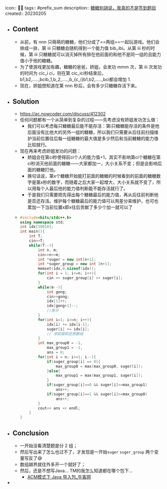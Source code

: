 icon:: 👨‍💻
tags:: #prefix_sum
description:: [糖糖别胡说，我真的不是签到题目](https://ac.nowcoder.com/acm/problem/14583)
created:: 20230205

- ## Content
  - 从前，有 nnn 只萌萌的糖糖，他们分成了==两组==一起玩游戏。他们会排成一排，第 iii 只糖糖会随机得到一个能力值 bib_ibi​。从第 iii 秒的时候，第 iii 只糖糖就可以消灭掉所有排在他前面的和他不是同一组的且能力值小于他的糖糖。
  - 为了使游戏更加有趣，糖糖的爸爸，娇姐，会发功 mmm 次，第 iii 次发功的时间为 cic_i ci​，则在第 cic_ici​ 秒结束后，b1,b2,.....,bcib_1,b_2,.....,b_{c_i}b1​,b2​,.....,bci​​都会增加 1.
  - 现在，娇姐想知道在第 nnn 秒后，会有多少只糖糖存活下来。
- ## Solution
  - https://ac.nowcoder.com/discuss/412302
  - 任何问题都有一个从简单到复杂的过程——先考虑没有娇姐发功怎么做：
    - 我们可以考虑每只糖糖最后能不能存活：第i只糖糖能存活的条件是他后面没有比他大的另外一组的糖糖，所以我们只需要从后往前扫描维护当前位置往后每一组糖糖的最大值是多少然后和当前糖糖的能力值比较就行。
  - 现在再来考虑娇姐发功的问题：
    - 娇姐会在第ci秒使得前ci个人的能力值+1，其实不影响第ci个糖糖在第ci秒消灭他前面的糖糖——大家都加一，大小关系不变；但是会影响后面的糖糖打他。
    - 换句话说，第x个糖糖开始能打前面的糖糖的时候看到的前面的糖糖数字是第x秒的数字，而随着之后大家一起增大，大小关系就不变了，所以用每个人最后他的能力值判断能不能存活就行了。
    - 于是我们只需要把先得出每个糖糖最后的能力值，再从后往前判断他是否还存活。维护每个糖糖最后的能力值可以用差分来维护，也可也累加一下当前位置x即x往后贡献了多少个加一就可以了
  - ```cpp
    #include<bits/stdc++.h>
    using namespace std;
    int idx[50010];
    int main(){
        int T;
        cin>>T;
        while(T--){
            int n, m;
            cin>>n>>m;
            int *suger = new int[n+1];
            int *suger_group = new int [n+1];
            memset(idx,0,sizeof(idx));
            for(int i = 1; i<=n; i++){
                cin >> suger_group[i] >> suger[i];
            }
            while(m--){
                int gong;
                cin>>gong;
                idx[1]++;
                idx[gong+1]--;
                //差分
            }
            for(int i=1; i<=n; i++){
                idx[i] += idx[i-1];
                suger[i] += idx[i];
                // 求前缀和还原数组
            }
            int max_group0 = -1,
                max_group1 = -1,
                ans = 0;
            for(int i = n; i>=1; i--){
                if(suger_group[i] == 0){
                    max_group0 = max(max_group0, suger[i]);
                }else{
                    max_group1 = max(max_group1, suger[i]);
                }
                if(suger_group[i]==0 && suger[i]>=max_group1)
                    ans++;
                if(suger_group[i]==1 && suger[i]>=max_group0)
                    ans++;
            }
            cout<< ans << endl;
        }
    }
    ```
- ## Conclusion
  - 一开始没看清楚题是分 2 组；
  - 然后写出来了怎么也过不了，才发现是一开始`suger` `suger_group` 两个变量写反了😅
  - 数组越界就往外多开一个就好了；
  - 然后，还是不想写Java... TM的我怎么知道都在哪个包下...
    - [ACM模式下 Java 导入包_牛客网](https://www.nowcoder.com/discuss/815927)
-